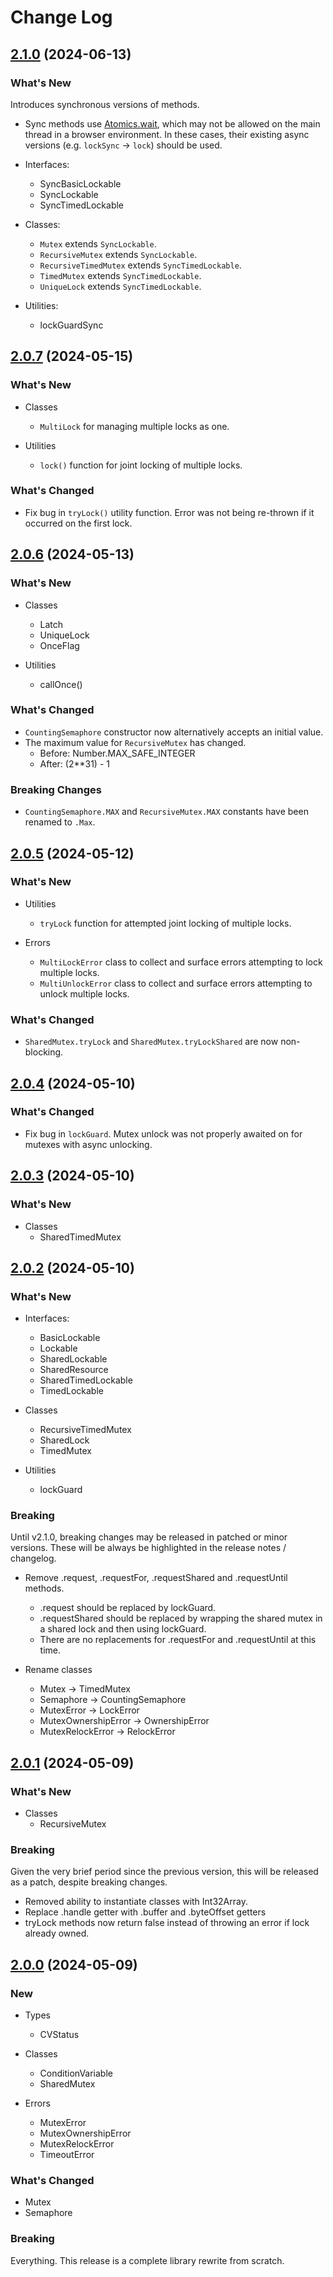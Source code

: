 # Change Log

## [2.1.0](https://github.com/havelessbemore/semafy/compare/v2.0.7...v2.1.0) (2024-06-13)

### What's New

Introduces synchronous versions of methods.

- Sync methods use [Atomics.wait](https://developer.mozilla.org/en-US/docs/Web/JavaScript/Reference/Global_Objects/Atomics/wait#browser_compatibility), which may not be allowed on the main thread in a browser environment. In these cases, their existing async versions (e.g. `lockSync` -> `lock`) should be used.

- Interfaces:

  - SyncBasicLockable
  - SyncLockable
  - SyncTimedLockable

- Classes:

  - `Mutex` extends `SyncLockable`.
  - `RecursiveMutex` extends `SyncLockable`.
  - `RecursiveTimedMutex` extends `SyncTimedLockable`.
  - `TimedMutex` extends `SyncTimedLockable`.
  - `UniqueLock` extends `SyncTimedLockable`.

- Utilities:

  - lockGuardSync

## [2.0.7](https://github.com/havelessbemore/semafy/compare/v2.0.6...v2.0.7) (2024-05-15)

### What's New

- Classes

  - `MultiLock` for managing multiple locks as one.

- Utilities
  - `lock()` function for joint locking of multiple locks.

### What's Changed

- Fix bug in `tryLock()` utility function. Error was not being re-thrown if it occurred on the first lock.

## [2.0.6](https://github.com/havelessbemore/semafy/compare/v2.0.5...v2.0.6) (2024-05-13)

### What's New

- Classes

  - Latch
  - UniqueLock
  - OnceFlag

- Utilities
  - callOnce()

### What's Changed

- `CountingSemaphore` constructor now alternatively accepts an initial value.
- The maximum value for `RecursiveMutex` has changed.
  - Before: Number.MAX_SAFE_INTEGER
  - After: (2\*\*31) - 1

### Breaking Changes

- `CountingSemaphore.MAX` and `RecursiveMutex.MAX` constants have been renamed to `.Max`.

## [2.0.5](https://github.com/havelessbemore/semafy/compare/v2.0.4...v2.0.5) (2024-05-12)

### What's New

- Utilities

  - `tryLock` function for attempted joint locking of multiple locks.

- Errors
  - `MultiLockError` class to collect and surface errors attempting to lock multiple locks.
  - `MultiUnlockError` class to collect and surface errors attempting to unlock multiple locks.

### What's Changed

- `SharedMutex.tryLock` and `SharedMutex.tryLockShared` are now non-blocking.

## [2.0.4](https://github.com/havelessbemore/semafy/compare/v2.0.3...v2.0.4) (2024-05-10)

### What's Changed

- Fix bug in `lockGuard`. Mutex unlock was not properly awaited on for mutexes with async unlocking.

## [2.0.3](https://github.com/havelessbemore/semafy/compare/v2.0.2...v2.0.3) (2024-05-10)

### What's New

- Classes
  - SharedTimedMutex

## [2.0.2](https://github.com/havelessbemore/semafy/compare/v2.0.1...v2.0.2) (2024-05-10)

### What's New

- Interfaces:

  - BasicLockable
  - Lockable
  - SharedLockable
  - SharedResource
  - SharedTimedLockable
  - TimedLockable

- Classes

  - RecursiveTimedMutex
  - SharedLock
  - TimedMutex

- Utilities
  - lockGuard

### Breaking

Until v2.1.0, breaking changes may be released in patched or minor versions. These will be always be highlighted in the release notes / changelog.

- Remove .request, .requestFor, .requestShared and .requestUntil methods.

  - .request should be replaced by lockGuard.
  - .requestShared should be replaced by wrapping the shared mutex in a shared lock and then using lockGuard.
  - There are no replacements for .requestFor and .requestUntil at this time.

- Rename classes
  - Mutex -> TimedMutex
  - Semaphore -> CountingSemaphore
  - MutexError -> LockError
  - MutexOwnershipError -> OwnershipError
  - MutexRelockError -> RelockError

## [2.0.1](https://github.com/havelessbemore/semafy/compare/v2.0.0...v2.0.1) (2024-05-09)

### What's New

- Classes
  - RecursiveMutex

### Breaking

Given the very brief period since the previous version, this will be released as a patch, despite breaking changes.

- Removed ability to instantiate classes with Int32Array.
- Replace .handle getter with .buffer and .byteOffset getters
- tryLock methods now return false instead of throwing an error if lock already owned.

## [2.0.0](https://github.com/havelessbemore/semafy/compare/v1.0.5...v2.0.0) (2024-05-09)

### New

- Types

  - CVStatus

- Classes

  - ConditionVariable
  - SharedMutex

- Errors
  - MutexError
  - MutexOwnershipError
  - MutexRelockError
  - TimeoutError

### What's Changed

- Mutex
- Semaphore

### Breaking

Everything. This release is a complete library rewrite from scratch.
